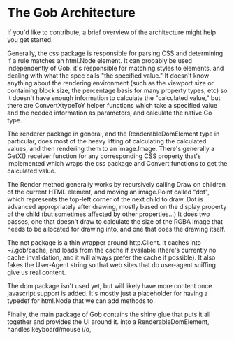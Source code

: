 # The Gob Architecture

If you'd like to contribute, a brief overview of the architecture might help you get 
started.

Generally, the css package is responsible for parsing CSS and determining if a rule matches an
html.Node element. It can probably be used independently of Gob. it's responsible for
matching styles to elements, and dealing with what the spec calls "the specified value." 
It doesn't know anything about the rendering environment (such as the viewport size or containing 
block size, the percentage basis for many property types, etc) so it doesn't have enough information 
to calculate the "calculated value," but there are ConvertXtypeToY helper functions which take
a specified value and the needed information as parameters, and calculate the native Go type.

The renderer package in general, and the RenderableDomElement type in particular, does most of
the heavy lifting of calculating the calculated values, and then rendering them to an image.Image.
There's generally a GetX() receiver function for any corresponding CSS property that's implemented
which wraps the css package and Convert functions to get the calculated value.

The Render method generally works by recursively calling Draw on children of the current HTML element,
and moving an image.Point called "dot", which represents the top-left corner of the next child to draw. 
Dot is advanced appropriately after drawing, mostly based on the display property of the child (but 
sometimes affected by other properties...) It does two passes, one that doesn't draw to calculate the 
size of the RGBA image that needs to be allocated for drawing into, and one that does the drawing itself.

The net package is a thin wrapper around http.Client. It caches into ~/.gob/cache, and loads from the
cache if available (there's currently no cache invalidation, and it will always prefer the cache if
possible). It also fakes the User-Agent string so that web sites that do user-agent sniffing
give us real content.

The dom package isn't used yet, but will likely have more content once javascript support is added. It's
mostly just a placeholder for having a typedef for html.Node that we can add methods to.

Finally, the main package of Gob contains the shiny glue that puts it all together and provides the UI
around it.
into a RenderableDomElement, handles keyboard/mouse i/o, 
